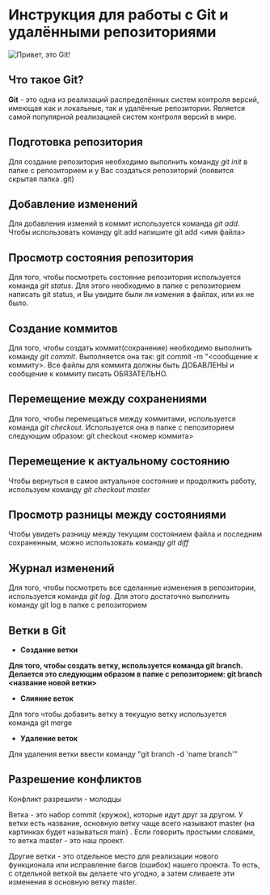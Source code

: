 # Инструкция для работы с Git и удалёнными репозиториями #

![Привет, это Git!](hero.svg)
## Что такое Git? ##

**Git** - это одна из реализаций распределённых систем контроля версий, имеющая как и локальные, так и удалённые репозитории. Является самой популярной реализацией систем контроля версий в мире.

## Подготовка репозитория ##

Для создание репозитория необходимо выполнить команду *git init* в папке с репозиторием и у Вас создаться репозиторий (появится скрытая папка .git)

## Добавление изменений ##

Для добавления измений в коммит используется команда *git add*. Чтобы использовать команду git add напишите git add <имя файла>

## Просмотр состояния репозитория ##

Для того, чтобы посмотреть состояние репозитория используется команда *git status*. Для этого необходимо в папке с репозиторием написать git status, и Вы увидите были ли измения в файлах, или их не было.

## Создание коммитов ##

Для того, чтобы создать коммит(сохранение) необходимо выполнить команду *git commit*. Выполняется она так: git commit -m "<сообщение к коммиту>. Все файлы для коммита должны быть ДОБАВЛЕНЫ и сообщение к коммиту писать ОБЯЗАТЕЛЬНО.

## Перемещение между сохранениями ##

Для того, чтобы перемещаться между коммитами, используется команда *git checkout*. Используется она в папке с пепозиторием следующим образом: git checkout <номер коммита>

## Перемещение к актуальному состоянию ##

Чтобы вернуться в самое актуальное состояние и продолжить работу, используем команду *git checkout master*

## Просмотр разницы между состояниями

Чтобы увидеть разницу между текущим состоянием файла и последним сохраненным, можно использовать команду *git diff*

## Журнал изменений ##

Для того, чтобы посмотреть все сделанные изменения в репозитории, используется команда *git log*. Для этого достаточно выполнить команду git log в папке с репозиторием

## Ветки в Git ##

* **Создание ветки**

__Для того, чтобы создать ветку, используется команда git branch. Делается это следующим образом в папке с репозиторием: git branch <название новой ветки>__

* **Слияние веток**

Для того чтобы добавить ветку в текущую ветку используется команда git merge

* **Удаление веток**

Для удаления ветки ввести команду "git branch -d 'name branch'"

## Разрешение конфликтов

Конфликт разрешили - молодцы

Ветка - это набор commit (кружок), которые идут друг за другом. У ветки есть название, основную ветку чаще всего называют master (на картинках будет называться main) . Если говорить простыми словами, то ветка master - это наш проект.

Другие ветки - это отдельное место для реализации нового функционала или исправление багов (ошибок) нашего проекта. То есть, с отдельной веткой вы делаете что угодно, а затем сливаете эти изменения в основную ветку master.
